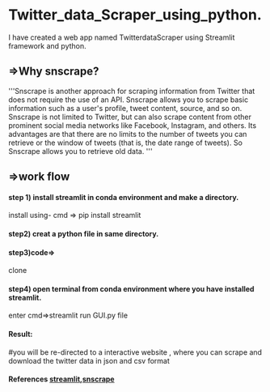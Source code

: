 # Twitter_data_Scraper_using_python.
I have created a web app named TwitterdataScraper using Streamlit framework and python.

## =>Why snscrape?
'''Snscrape is another approach for scraping information from Twitter that does not require the use of an API. Snscrape allows you to scrape basic information such as a user's profile, tweet content, source, and so on.
Snscrape is not limited to Twitter, but can also scrape content from other prominent social media networks like Facebook, Instagram, and others.
Its advantages are that there are no limits to the number of tweets you can retrieve or the window of tweets (that is, the date range of tweets). So Snscrape allows you to retrieve old data.
'''
## =>work flow
#### step 1) install streamlit in conda environment and make a directory.
install using- cmd => pip install streamlit

#### step2) creat a python file in same directory.

#### step3)code=>
clone 


#### step4) open terminal from conda environment where you have installed streamlit.
enter cmd=>streamlit run GUI.py file

#### Result:
#you will be re-directed to a interactive website , where you can scrape and download the twitter data in json and csv format

#### References [streamlit](https://docs.streamlit.io/),[snscrape](https://www.freecodecamp.org/news/python-web-scraping-tutorial/)
